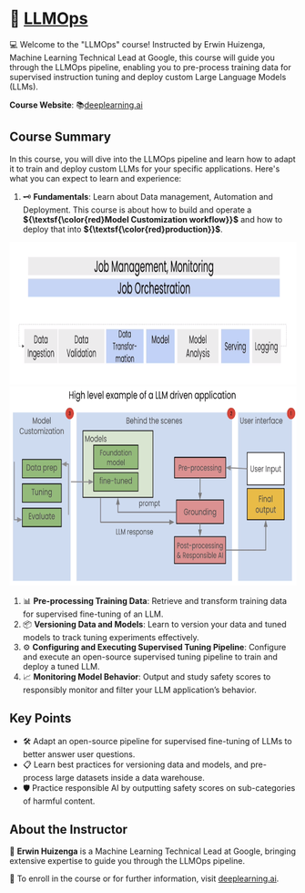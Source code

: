 # 🚀 [LLMOps](https://www.deeplearning.ai/short-courses/llmops/)

💻 Welcome to the "LLMOps" course! Instructed by Erwin Huizenga, Machine Learning Technical Lead at Google, this course will guide you through the LLMOps pipeline, enabling you to pre-process training data for supervised instruction tuning and deploy custom Large Language Models (LLMs).

**Course Website**: 📚[deeplearning.ai](https://www.deeplearning.ai/short-courses/llmops/)

## Course Summary
In this course, you will dive into the LLMOps pipeline and learn how to adapt it to train and deploy custom LLMs for your specific applications. Here's what you can expect to learn and experience:

1. 🗝 **Fundamentals**: Learn about Data management, Automation and Deployment. This course is about how to build and operate a **${\textsf{\color{red}Model Customization workflow}}$** and how to deploy that into **${\textsf{\color{red}production}}$**.  
<p align="center">
<img src="images/1_1.png" height="250"> 
<img src="images/1_3.png" height="350"> 
</p>

1. 📊 **Pre-processing Training Data**: Retrieve and transform training data for supervised fine-tuning of an LLM.
2. 📦 **Versioning Data and Models**: Learn to version your data and tuned models to track tuning experiments effectively.
3. ⚙️ **Configuring and Executing Supervised Tuning Pipeline**: Configure and execute an open-source supervised tuning pipeline to train and deploy a tuned LLM.
4. 📈 **Monitoring Model Behavior**: Output and study safety scores to responsibly monitor and filter your LLM application’s behavior.

## Key Points
- 🛠 Adapt an open-source pipeline for supervised fine-tuning of LLMs to better answer user questions.
- 📋 Learn best practices for versioning data and models, and pre-process large datasets inside a data warehouse.
- 🛡️ Practice responsible AI by outputting safety scores on sub-categories of harmful content.

## About the Instructor
🌟 **Erwin Huizenga** is a Machine Learning Technical Lead at Google, bringing extensive expertise to guide you through the LLMOps pipeline.

🔗 To enroll in the course or for further information, visit [deeplearning.ai](https://www.deeplearning.ai/short-courses/).
